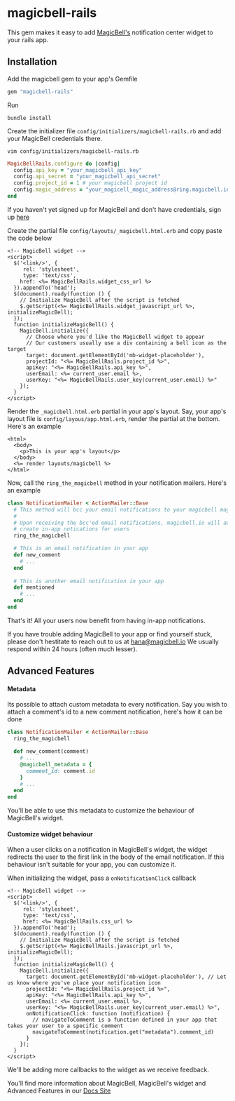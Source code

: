 # magicbell-rails

This gem makes it easy to add [MagicBell's](https://magicbell.io/) notification center widget to your rails app.

## Installation

Add the magicbell gem to your app's Gemfile

```ruby
gem "magicbell-rails"
```

Run

```
bundle install
```

Create the initializer file `config/initializers/magicbell-rails.rb` and add your MagicBell credentials there.

```
vim config/initializers/magicbell-rails.rb
```

```ruby
MagicBellRails.configure do |config|
  config.api_key = "your_magicbell_api_key"
  config.api_secret = "your_magicbell_api_secret"
  config.project_id = 1 # your magicbell project id
  config.magic_address = "your_magicell_magic_address@ring.magicbell.io"
end
```

If you haven't yet signed up for MagicBell and don't have credentials, sign up [here](https://magicbell.io/)

Create the partial file `config/layouts/_magicbell.html.erb` and copy paste the code below

```erb
<!-- MagicBell widget -->
<script>
  $('<link/>', {
     rel: 'stylesheet',
     type: 'text/css',
    href: <%= MagicBellRails.widget_css_url %>
  }).appendTo('head');
  $(document).ready(function () {
    // Initialize MagicBell after the script is fetched
    $.getScript(<%= MagicBellRails.widget_javascript_url %>, initializeMagicBell);
  });
  function initializeMagicBell() {
    MagicBell.initialize({
      // Choose where you'd like the MagicBell widget to appear
      // Our customers usually use a div containing a bell icon as the target
      target: document.getElementById('mb-widget-placeholder'),
      projectId: "<%= MagicBellRails.project_id %>",
      apiKey: "<%= MagicBellRails.api_key %>",
      userEmail: <%= current_user.email %>,
      userKey: "<%= MagicBellRails.user_key(current_user.email) %>"
    });
  }
</script>
```

Render the `_magicbell.html.erb` partial in your app's layout. Say, your app's layout file is `config/layous/app.html.erb`, render the partial at the bottom. Here's an example

```erb
<html>
  <body>
    <p>This is your app's layout</p>
  </body>
  <%= render layouts/magicbell %>
</html>
```

Now, call the `ring_the_magicbell` method in your notification mailers. Here's an example

```ruby
class NotificationMailer < ActionMailer::Base
  # This method will bcc your email notifications to your magicbell magic address
  #
  # Upon receiving the bcc'ed email notifications, magicbell.io will automatically
  # create in-app notications for users
  ring_the_magicbell

  # This is an email notification in your app
  def new_comment
    # ...
  end
  
  # This is another email notification in your app
  def mentioned
    # ...
  end
end
```

That's it! All your users now benefit from having in-app notifications.

If you have trouble adding MagicBell to your app or find yourself stuck, please don't hestitate to reach out to us at hana@magicbell.io We usually respond within 24 hours (often much lesser).

## Advanced Features

#### Metadata

Its possible to attach custom metadata to every notification. Say you wish to attach a comment's id to a new comment notification, here's how it can be done

```ruby
class NotificationMailer < ActionMailer::Base
  ring_the_magicbell

  def new_comment(comment)
    # ...
    @magicbell_metadata = {
      comment_id: comment.id
    }
    # ...
  end
end
```

You'll be able to use this metadata to customize the behaviour of MagicBell's widget.

#### Customize widget behaviour

When a user clicks on a notification in MagicBell's widget, the widget redirects the user to the first link in the body of the email notification. If this behaviour isn't suitable for your app, you can customize it.

When initializing the widget, pass a `onNotificationClick` callback

```erb
<!-- MagicBell widget -->
<script>
  $('<link/>', {
     rel: 'stylesheet',
     type: 'text/css',
     href: <%= MagicBellRails.css_url %>
  }).appendTo('head');
  $(document).ready(function () {
    // Initialize MagicBell after the script is fetched
    $.getScript(<%= MagicBellRails.javascript_url %>, initializeMagicBell);
  });
  function initializeMagicBell() {
    MagicBell.initialize({
      target: document.getElementById('mb-widget-placeholder'), // Let us know where you've place your notification icon
      projectId: "<%= MagicBellRails.project_id %>",
      apiKey: "<%= MagicBellRails.api_key %>",
      userEmail: <%= current_user.email %>,
      userKey: "<%= MagicBellRails.user_key(current_user.email) %>",
      onNotificationClick: function (notification) {
	    // navigateToComment is a function defined in your app that takes your user to a specific comment
        navigateToComment(notification.get("metadata").comment_id)
      }
    });
  }
</script>
```

We'll be adding more callbacks to the widget as we receive feedback.

You'll find more information about MagicBell, MagicBell's widget and Advanced Features in our [Docs Site](https://magicbell.supportbee.com/149-magicbell-s-help-docs)